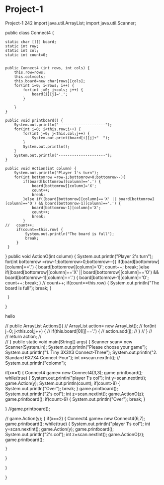# Project-1
Project-1 242
import java.util.ArrayList;
import java.util.Scanner;

public class Connect4 {

	static char [][] board;
	static int row;
	static int col;
	static int count=0;
 
 
	public Connect4 (int rows, int cols) {
		this.row=rows;
		this.col=cols;
		this.board=new char[rows][cols];
		for(int i=0; i<rows; i++) {
			for(int j=0; j<cols; j++) {
				board[i][j]='.';
			}
   
		}
	}
 
	public void printboard() {
		System.out.println("---------------------");
		for(int i=0; i<this.row;i++) {
			for(int j=0; j<this.col;j++) {
				System.out.print(board[i][j]+"  ");
			}
			System.out.println();
		}
		System.out.println("---------------------"); 
	}
 
	public void Action(int column) {
		System.out.println("Player 1's turn");
		for(int bottomrow =row-1;bottomrow>0;bottomrow--){
			if(board[bottomrow][column]=='.') {
				board[bottomrow][column]='X';
				count++;
				break;
			}else if((board[bottomrow][column]=='X' || board[bottomrow][column]=='O') && board[bottomrow-1][column]=='.') {
				board[bottomrow-1][column]='X';
				count++;
				break;
			}
	//	 count++;
		 if(count==this.row) {
			 System.out.println("The board is full");
			 break;
		 }
	 }
  
 }
 public void ActionO(int column) {
	 System.out.println("Player 2's turn");
	 for(int bottomrow =row-1;bottomrow>0;bottomrow--){
		 if(board[bottomrow][column]=='.') {
			 board[bottomrow][column]='O';
			 count++;
			 break;
		 }else if((board[bottomrow][column]=='X' || board[bottomrow][column]=='O') && board[bottomrow-1][column]=='.') {
			 board[bottomrow-1][column]='O';
			 count++;
			 break;
		 }
//		 count++;
		 if(count==this.row) {
			 System.out.println("The board is full");
			 break;
		 }
		 
	 }
  
 }
 
 hello
 
// public ArrayList<Integer> Actions(){
//  ArrayList<Integer> action= new ArrayList<Integer>();
//  for(int j=0; j<this.col;j++) {
//   if(this.board[0][j]=='.') {
//    action.add(j);
//   }
//  }
//  
//  return action;
//      
// }
 public static void main(String[] args) {
  Scanner scan= new Scanner(System.in);
  System.out.println("Please choose your game");
  System.out.println("1. Tiny 3X3X3 Connect-Three");
  System.out.println("2. Standard 6X7X4 Connect-Four");
  int x=scan.nextInt();
//  System.out.println("colomn");
  
  if(x==1) {
   Connect4 game= new Connect4(3,3);
   game.printboard();
   while(true) {
   System.out.println("player 1's col");
   int y=scan.nextInt();
   game.Action(y);
   System.out.println(count);
   if(count>8) {
	   System.out.println("Over");
	   break;
   }
   game.printboard();
   System.out.println("2's col");
   int z=scan.nextInt();
   game.ActionO(z);
   game.printboard();
   if(count>9) {
	   System.out.println("Over");
	   break;
   }
   
   }
   //game.printboard();
   
  // game.Action(y);
  }
  if(x==2) {
   Connect4 game= new Connect4(6,7);
   game.printboard();
   while(true) {
    System.out.println("player 1's col");
    int y=scan.nextInt();
    game.Action(y);
    game.printboard();
    System.out.println("2's col");
    int z=scan.nextInt();
    game.ActionO(z);
    game.printboard();
    
    }
  }
  
  
  
 }

}
